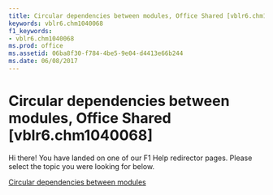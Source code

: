 ```yaml
---
title: Circular dependencies between modules, Office Shared [vblr6.chm1040068]
keywords: vblr6.chm1040068
f1_keywords:
- vblr6.chm1040068
ms.prod: office
ms.assetid: 06ba8f30-f784-4be5-9e04-d4413e66b244
ms.date: 06/08/2017
---
```



# Circular dependencies between modules, Office Shared [vblr6.chm1040068]

Hi there! You have landed on one of our F1 Help redirector pages. Please select the topic you were looking for below.

[Circular dependencies between modules](http://msdn.microsoft.com/library/89b0ffde-11a5-9d8b-927c-386abf69f6e7%28Office.15%29.aspx)

